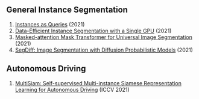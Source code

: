 ## General Instance Segmentation
1. [Instances as Queries](https://arxiv.org/abs/2105.01928) (2021)
2. [Data-Efficient Instance Segmentation with a Single GPU](https://arxiv.org/abs/2110.00242) (2021)
3. [Masked-attention Mask Transformer for Universal Image Segmentation](https://arxiv.org/abs/2112.01527) (2021)
4. [SegDiff: Image Segmentation with Diffusion Probabilistic Models](https://arxiv.org/abs/2112.00390) (2021)

## Autonomous Driving
1. [MultiSiam: Self-supervised Multi-instance Siamese Representation Learning for Autonomous Driving](https://arxiv.org/abs/2108.12178) (ICCV 2021)
